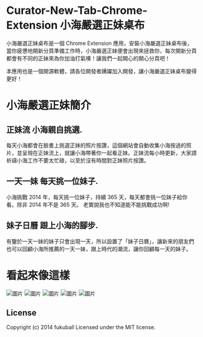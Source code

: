 # Curator-New-Tab-Chrome-Extension 小海嚴選正妹桌布

小海嚴選正妹桌布是一個 Chrome Extension 應用，安裝小海嚴選正妹桌布後，當你疲憊地開新分頁準備工作時，小海嚴選正妹便會出現來拯救你，每次開新分頁都會有不同的正妹來為你加油打氣噢！讓我們一起開心的開心分頁吧！

本應用也是一個開源軟體，請各位開發者踴躍加入開發，讓小海嚴選正妹桌布變得更好！

# 小海嚴選正妹簡介

## 正妹流 小海親自挑選.
每天小海都會在臉書上挑選正妹的照片按讚，這個網站會自動收集小海按過的照片，並呈現在正妹流上，就讓小海帶著你一起看正妹。正妹流每小時更新，大家請祈禱小海工作不要太忙碌，以至於沒有時間對正妹照片按讚。 

## 一天一妹 每天挑一位妹子.
小海挑戰 2014 年，每天挑一位妹子，持續 365 天，每天都會挑一位妹子給你看。除非 2014 年不是 365 天。 老實說我也不知道能不能挑戰成功啊!

## 妹子日曆 跟上小海的腳步.
有鑒於一天一妹的妹子只會出現一天，所以設置了「妹子日曆」，讓新來的朋友們也可以回顧小海所推薦的一天一妹，跟上時代的潮流，讓你回顧每一天的妹子。

看起來像這樣
==============

![圖片](https://raw2.github.com/fukuball/Curator-New-Tab-Chrome-Extension/master/screenshot/screenshot1.jpg) 
![圖片](https://raw2.github.com/fukuball/Curator-New-Tab-Chrome-Extension/master/screenshot/screenshot2.jpg)
![圖片](https://raw2.github.com/fukuball/Curator-New-Tab-Chrome-Extension/master/screenshot/screenshot3.jpg) 
![圖片](https://raw2.github.com/fukuball/Curator-New-Tab-Chrome-Extension/master/screenshot/screenshot4.jpg) 
![圖片](https://raw2.github.com/fukuball/Curator-New-Tab-Chrome-Extension/master/screenshot/screenshot5.jpg)  

## License
Copyright (c) 2014 fukuball
Licensed under the MIT license.
